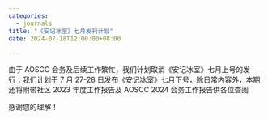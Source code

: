 ```yaml
---
categories:
  - journals
title: "《安记冰室》七月发刊计划"
date: 2024-07-18T12:00:00+08:00

---
```

由于 AOSCC 会务及后续工作繁忙，我们计划取消《安记冰室》七月上号的发行；我们计划于 7 月 27-28 日发布《安记冰室》七月下号，除日常内容外，本期还将附带社区 2023 年度工作报告及 AOSCC 2024 会务工作报告供各位查阅

感谢您的理解！
